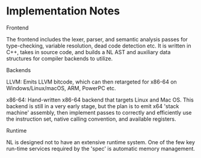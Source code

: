 Implementation Notes
=====================

Frontend

The frontend includes the lexer, parser, and semantic analysis passes for
type-checking, variable resolution, dead code detection etc. It is written in
C++, takes in source code, and builds a NL AST and auxiliary data structures 
for compiler backends to utilize.

Backends    
 
LLVM: Emits LLVM bitcode, which can then retargeted for x86-64 on
Windows/Linux/macOS, ARM, PowerPC etc.

x86-64: Hand-written x86-64 backend that targets Linux and Mac OS. This
backend is still in a very early stage, but the plan is to emit x64 'stack
machine' assembly, then implement passes to correctly and efficiently use the
instruction set, native calling convention, and available registers. 
  
Runtime

NL is designed not to have an extensive runtime system. One of the few key
run-time services required by the 'spec' is automatic memory management.
